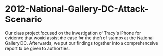 # 2012-National-Gallery-DC-Attack-Scenario
Our class project focused on the investigation of Tracy's iPhone for evidence that would assist the case for the theft of stamps at the National Gallery DC. Afterwards, we put our findings together into a comprehencsive report to be given to authorities.
